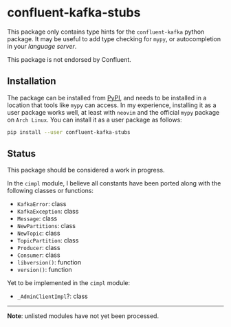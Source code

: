 # confluent-kafka-stubs

This package only contains type hints for the `confluent-kafka` python package. It may be useful to add type checking for `mypy`, or autocompletion in your *language server*.

This package is not endorsed by Confluent.

## Installation

The package can be installed from [PyPI](https://pypi.org/project/confluent-kafka-stubs/), and needs to be installed in a location that tools like `mypy` can access. In my experience, installing it as a user package works well, at least with `neovim` and the official `mypy` package on `Arch Linux`. You can install it as a user package as follows:

```bash
pip install --user confluent-kafka-stubs
```

## Status

This package should be considered a work in progress.

In the `cimpl` module, I believe all constants have been ported along with the following classes or functions:

- `KafkaError`: class
- `KafkaException`: class
- `Message`: class
- `NewPartitions`: class
- `NewTopic`: class
- `TopicPartition`: class
- `Producer`: class
- `Consumer`: class
- `libversion()`: function
- `version()`: function

Yet to be implemented in the `cimpl` module:

- `_AdminClientImpl`?: class

----

**Note**: unlisted modules have not yet been processed.
